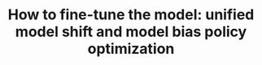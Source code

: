 ---
title: "How to fine-tune the model: unified model shift and model bias policy optimization"
authors: 
  - name: Hai Zhang
  - name: Hang Yu
  - name: Junqiao Zhao
  - name: Di Zhang
  - name: Hongtu Zhou
    role: Me
  - name: Chang Huang
  - name: Chen Ye
teaser: '/images/usb-po.png'
collection: publications
category: paper2023 
venue: 'Annual Conference on Neural Information Processing Systems (NeurIPS) 2023'
excerpt: 'We theoretically derive an optimization objective that can unify model shift and model bias and then formulate a fine-tuning process, adaptively adjusting model updates to get a performance improvement guarantee while avoiding model overfitting.'
paperurl: 'http://proceedings.neurips.cc/paper_files/paper/2023/file/b9b4f084b2e6709a2bfad0f601271aec-Paper-Conference.pdf'
codeurl: 'https://github.com/betray12138/Unified-Model-Shift-and-Model-Bias-Policy-Optimization'
posterurl:
websiteurl:
# citation: 'Your Name, You. (2009). &quot;Paper Title Number 1.&quot; <i>Journal 1</i>. 1(1).'
---